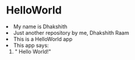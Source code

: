 # HelloWorld
<li>
  My name is Dhakshith
</li>
<li>
  Just another repository by me, Dhakshith Raam
</li>
<li>
  This is a HelloWorld app
</li>
<li>
  This app says:
<ol>
<li>
  "  Hello World!"
</li>
</ol>
</li>
